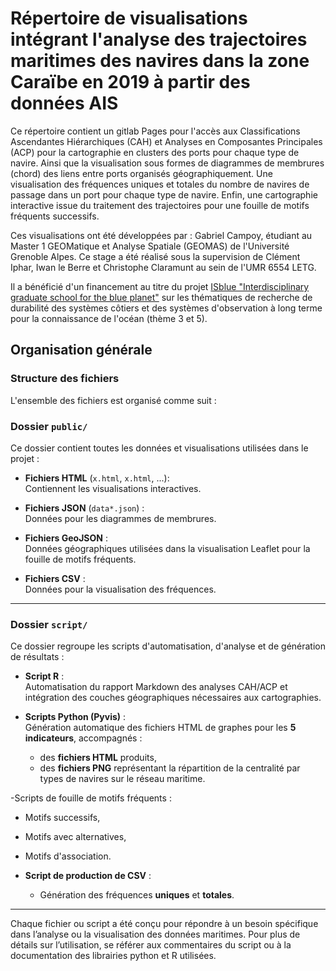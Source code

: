 # Répertoire de visualisations intégrant l'analyse des trajectoires maritimes des navires dans la zone Caraïbe en 2019 à partir des données AIS 

Ce répertoire contient un gitlab Pages pour l'accès aux Classifications Ascendantes Hiérarchiques (CAH) et Analyses en Composantes Principales (ACP) pour la cartographie en clusters des ports pour chaque type de navire. Ainsi que la visualisation sous formes de diagrammes de membrures (chord) des liens entre ports organisés géographiquement. Une visualisation des fréquences uniques et totales du nombre de navires de passage dans un port pour chaque type de navire. Enfin, une cartographie interactive issue du traitement des trajectoires pour une fouille de motifs fréquents successifs. 

Ces visualisations ont été développées par : Gabriel Campoy, étudiant au Master 1 GEOMatique et Analyse Spatiale (GEOMAS) de l'Université Grenoble Alpes. 
Ce stage a été réalisé sous la supervision de Clément Iphar, Iwan le Berre et Christophe Claramunt au sein de l'UMR 6554 LETG.

Il a bénéficié d'un financement au titre du projet [ISblue "Interdisciplinary graduate school for the blue planet"](https://www.isblue.fr/en/about-us/) sur les thématiques de recherche de durabilité des systèmes côtiers et des systèmes d'observation à long terme pour la connaissance de l'océan (thème 3 et 5).


## Organisation générale 

### Structure des fichiers

L'ensemble des fichiers est organisé comme suit :

### Dossier `public/`

Ce dossier contient toutes les données et visualisations utilisées dans le projet :

- **Fichiers HTML** (`x.html`, `x.html`, ...):  
  Contiennent les visualisations interactives.

- **Fichiers JSON** (`data*.json`) :  
  Données pour les diagrammes de membrures.

- **Fichiers GeoJSON** :  
  Données géographiques utilisées dans la visualisation Leaflet pour la fouille de motifs fréquents.

- **Fichiers CSV** :  
  Données pour la visualisation des fréquences.

---

### Dossier `script/`

Ce dossier regroupe les scripts d'automatisation, d'analyse et de génération de résultats :

- **Script R** :  
  Automatisation du rapport Markdown des analyses CAH/ACP et intégration des couches géographiques nécessaires aux cartographies.

- **Scripts Python (Pyvis)** :  
  Génération automatique des fichiers HTML de graphes pour les **5 indicateurs**, accompagnés :
  - des **fichiers HTML** produits,
  - des **fichiers PNG** représentant la répartition de la centralité par types de navires sur le réseau maritime.

-Scripts de fouille de motifs fréquents :
  - Motifs successifs,
  - Motifs avec alternatives,
  - Motifs d'association.

- **Script de production de CSV** :
  - Génération des fréquences **uniques** et **totales**.

---

Chaque fichier ou script a été conçu pour répondre à un besoin spécifique dans l’analyse ou la visualisation des données maritimes. Pour plus de détails sur l’utilisation, se référer aux commentaires du script ou à la documentation des librairies python et R utilisées. 